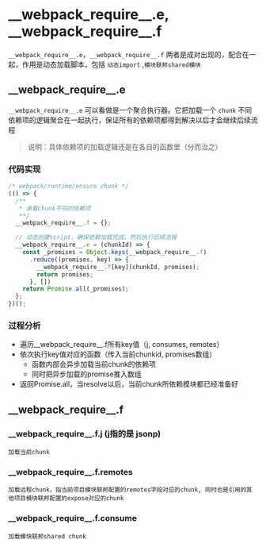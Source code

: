 # \_\_webpack_require__.e, \_\_webpack_require__.f
`__webpack_require__.e`，`__webpack_require__.f` 两者是成对出现的，配合在一起，作用是动态加载脚本，包括 `动态import` ,`模块联邦shared模块` 

## \_\_webpack_require__.e
`__webpack_require__.e` 可以看做是一个聚合执行器。它把加载一个 `chunk` 不同依赖项的逻辑聚合在一起执行，保证所有的依赖项都得到解决以后才会继续后续流程
> 说明：具体依赖项的加载逻辑还是在各自的函数里（分而治之）

### 代码实现
```js
/* webpack/runtime/ensure chunk */
(() => {
  /**
   * 承载chunk不同的依赖项
   **/
  __webpack_require__.f = {};

  // 动态创建script，确保依赖加载完成，然后执行后续流程
  __webpack_require__.e = (chunkId) => {
    const _promises = Object.keys(__webpack_require__.f)
      .reduce((promises, key) => {
        __webpack_require__.f[key](chunkId, promises);
        return promises;
      }, [])
    return Promise.all(_promises);
  };
})();
```

### 过程分析
  - 遍历__webpack_require__.f所有key值（j, consumes, remotes）
  - 依次执行key值对应的函数（传入当前chunkid, promises数组）
    - 函数内部会异步加载当前chunk的依赖项
    - 同时把异步加载的promise推入数组
  - 返回Promise.all，当resolve以后，当前chunk所依赖模块都已经准备好

## \_\_webpack_require__.f

### \_\_webpack_require__.f.j (j指的是 jsonp)
```
加载当前chunk
```

### \_\_webpack_require__.f.remotes
```
加载远程chunk，指当前项目模块联邦配置的remotes字段对应的chunk, 同时也是引用的其他项目模块联邦配置的expose对应的chunk
```

### \_\_webpack_require__.f.consume
```
加载模块联邦shared chunk
```
